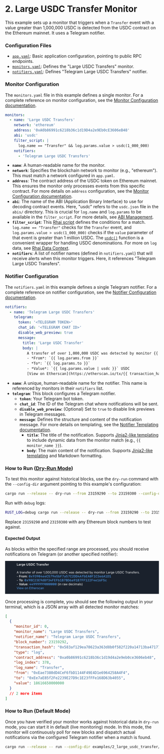 # 2. Large USDC Transfer Monitor

This example sets up a monitor that triggers when a `Transfer` event with a
value greater than 1,000,000 USDC is detected from the USDC contract on the
Ethereum mainnet. It uses a Telegram notifier.

### Configuration Files

- [`app.yaml`](../../docs/src/user_guide/config_app.md): Basic application configuration, pointing to public RPC endpoints.
- [`monitors.yaml`](../../docs/src/user_guide/config_monitors.md): Defines the "Large USDC Transfers" monitor.
- [`notifiers.yaml`](../../docs/src/user_guide/config_notifiers.md): Defines "Telegram Large USDC Transfers" notifier.

### Monitor Configuration

The `monitors.yaml` file in this example defines a single monitor. For a complete reference on monitor configuration, see the [Monitor Configuration documentation](../../docs/src/user_guide/config_monitors.md).

```yaml
monitors:
  - name: 'Large USDC Transfers'
    network: 'ethereum'
    address: '0xA0b86991c6218b36c1d19D4a2e9Eb0cE3606eB48'
    abi: 'usdc'
    filter_script: |
      log.name == "Transfer" && log.params.value > usdc(1_000_000)
    notifiers:
      - 'Telegram Large USDC Transfers'
```

- **`name`**: A human-readable name for the monitor.
- **`network`**: Specifies the blockchain network to monitor (e.g., "ethereum").
  This must match a network configured in `app.yaml`.
- **`address`**: The contract address of the USDC token on Ethereum mainnet.
  This ensures the monitor only processes events from this specific contract. For more details on `address` configuration, see the [Monitor Configuration documentation](../../docs/src/user_guide/config_monitors.md#monitor-fields).
- **`abi`**: The name of the ABI (Application Binary Interface) to use for
  decoding contract events. Here, "usdc" refers to the `usdc.json` file in the
  `abis/` directory. This is crucial for `log.name` and `log.params` to be
  available in the `filter_script`. For more details, see [ABI Management](../../docs/src/user_guide/config_abis.md).
- **`filter_script`**: This [Rhai script](../../docs/src/user_guide/rhai_scripts.md) defines the conditions for a match.
  `log.name == "Transfer"` checks for the `Transfer` event, and
  `log.params.value > usdc(1_000_000)` checks if the `value` parameter of that
  event is greater than 1 million USDC. The [`usdc()`](../../docs/src/user_guide/rhai_helpers.md#usdcvalue) function is a convenient
  wrapper for handling USDC denominations. For more on `log` data, see [Rhai Data Context](../../docs/src/user_guide/rhai_context.md#the-log-object-decoded-event-log).
- **`notifiers`**: A list of notifier names (defined in `notifiers.yaml`) that
  will receive alerts when this monitor triggers. Here, it references "Telegram
  Large USDC Transfers".

### Notifier Configuration

The `notifiers.yaml` in this example defines a single Telegram notifier. For a complete reference on notifier configuration, see the [Notifier Configuration documentation](../../docs/src/user_guide/config_notifiers.md).

```yaml
notifiers:
  - name: 'Telegram Large USDC Transfers'
    telegram:
      token: '<TELEGRAM TOKEN>'
      chat_id: '<TELEGRAM CHAT ID>'
      disable_web_preview: true
      message:
        title: 'Large USDC Transfer'
        body: |
          A transfer of over 1,000,000 USDC was detected by monitor {{ monitor_name }}.
          - *From*: `{{ log.params.from }}`
          - *To*: `{{ log.params.to }}`
          - *Value*: `{{ log.params.value | usdc }}` USDC
          [View on Etherscan](https://etherscan.io/tx/{{ transaction_hash }})
```

- **`name`**: A unique, human-readable name for the notifier. This name is
  referenced by monitors in their `notifiers` list.
- **`telegram`**: This block configures a Telegram notifier.
  - **`token`**: Your Telegram bot token.
  - **`chat_id`**: The ID of the Telegram chat where notifications will be sent.
  - **`disable_web_preview`**: (Optional) Set to `true` to disable link previews
    in Telegram messages.
  - **`message`**: Defines the structure and content of the notification
    message. For more details on templating, see the [Notifier Templating documentation](../../docs/src/user_guide/notifier_templating.md).
    - **`title`**: The title of the notification. Supports
      [Jinja2-like templating](https://docs.rs/minijinja/latest/minijinja/) to
      include dynamic data from the monitor match (e.g., `{{ monitor_name }}`).
    - **`body`**: The main content of the notification. Supports
      [Jinja2-like templating](https://docs.rs/minijinja/latest/minijinja/) and
      Markdown formatting.

### How to Run ([Dry-Run Mode](../../docs/src/operations/cli.md#dry-run-mode))

To test this monitor against historical blocks, use the `dry-run` command with
the `--config-dir` argument pointing to this example's configuration:

```bash
cargo run --release -- dry-run --from 23159290 --to 23159300 --config-dir examples/2_large_usdc_transfer/
```

Run with `debug` logs:

```bash
RUST_LOG=debug cargo run --release -- dry-run --from 23159290 --to 23159300 --config-dir examples/2_large_usdc_transfer/
```

Replace `23159290` and `23159300` with any Ethereum block numbers to test
against.

#### Expected Output

As blocks within the specified range are processed, you should receive
notifications on Telegram (or another specified notifier):

![alt text](image.png)

Once processing is complete, you should see the following output in your
terminal, which is a JSON array with all detected monitor matches:

```json
[
  {
    "monitor_id": 0,
    "monitor_name": "Large USDC Transfers",
    "notifier_name": "Telegram Large USDC Transfers",
    "block_number": 23159292,
    "transaction_hash": "0x583af129ea78623a363d8b0f582f220a14713ba4717771e30ec4408239991d0f",
    "type": "log",
    "contract_address": "0xa0b86991c6218b36c1d19d4a2e9eb0ce3606eb48",
    "log_index": 378,
    "log_name": "Transfer",
    "from": "0xEae7380dD4CeF6fbD1144F49E4D1e6964258A4F4",
    "to": "0xEe7aE85f2Fe2239E27D9c1E23fFFe168D63b4055",
    "value": 18616650000000
  }
  // 2 more items
]
```

### How to Run (Default Mode)

Once you have verified your monitor works against historical data in `dry-run`
mode, you can start it in default (live monitoring) mode. In this mode, the
monitor will continuously poll for new blocks and dispatch actual notifications
via the configured Telegram notifier when a match is found.

```bash
cargo run --release -- run --config-dir examples/2_large_usdc_transfer/
```
